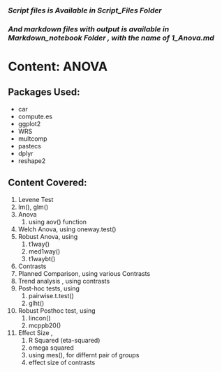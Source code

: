 ###  ***Script files is Available in Script_Files Folder***
###  ***And markdown files with output is available in Markdown_notebook Folder , with the name of 1_Anova.md***
Content: ANOVA  
================

## **Packages Used:**

  - car
  - compute.es
  - ggplot2
  - WRS
  - multcomp
  - pastecs
  - dplyr
  - reshape2

## **Content Covered:**

1.  Levene Test
2.  lm(), glm()
3.  Anova
    1.  using aov() function
4.  Welch Anova, using oneway.test()
5.  Robust Anova, using
    1.  t1way()
    2.  med1way()
    3.  t1waybt()
6.  Contrasts
7.  Planned Comparison, using various Contrasts
8.  Trend analysis , using contrasts
9.  Post-hoc tests, using
    1.  pairwise.t.test()
    2.  glht()
10. Robust Posthoc test, using
    1.  lincon()
    2.  mcppb20()
11. Effect Size ,
    1.  R Squared (eta-squared)
    2.  omega squared
    3.  using mes(), for differnt pair of groups
    4.  effect size of contrasts
